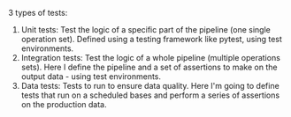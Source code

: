 3 types of tests:
1. Unit tests: Test the logic of a specific part of the pipeline (one single operation set). Defined using a testing framework like pytest, using test environments.
2. Integration tests: Test the logic of a whole pipeline (multiple operations sets). Here I define the pipeline and a set of assertions to make on the output data - using test environments.
3. Data tests: Tests to run to ensure data quality. Here I'm going to define tests that run on a scheduled bases and perform a series of assertions on the production data.

